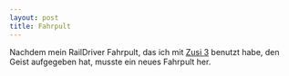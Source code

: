 ```yaml
---
layout: post
title: Fahrpult
---
```


Nachdem mein RailDriver Fahrpult, das ich mit <a href="http://www.zusi.de/">Zusi 3</a> benutzt habe, den Geist aufgegeben hat, musste ein neues Fahrpult her.